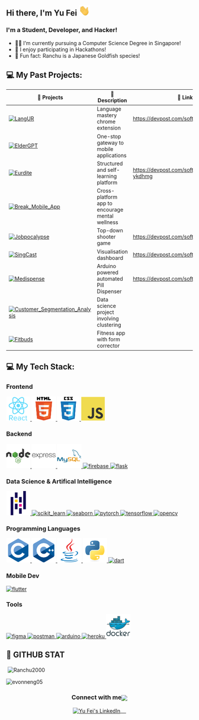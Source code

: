 ## Hi there, I'm Yu Fei <img src="https://raw.githubusercontent.com/ABSphreak/ABSphreak/master/gifs/Hi.gif" width="30px">

### I'm a Student, Developer, and Hacker!
- 👨‍💻 I’m currently pursuing a Computer Science Degree in Singapore!
- 🌱 I enjoy participating in Hackathons!
- 🐠 Fun fact: Ranchu is a Japanese Goldfish species! 

<!-- START OF PROFILE STACK, DO NOT REMOVE -->
## 💻 My Past Projects:
| 🚀 **Projects** | 📝 **Description** | 🔗 **Links**|
|-|-|-|
|[![LangUR](https://img.shields.io/static/v1?label=&message=LangUR&color=02ccfe&logo=github&logoColor=white&labelColor=3C78A9)](https://github.com/langur-treehacks)|Language mastery chrome extension|https://devpost.com/software/polyaiglot|
|[![ElderGPT](https://img.shields.io/static/v1?label=&message=ElderGPT&color=02ccfe&logo=github&logoColor=white&labelColor=3C78A9)](https://github.com/Ranchu2000/ElderGPT) | One-stop gateway to mobile applications||
|[![Eurdite](https://img.shields.io/static/v1?label=&message=ElderGPT&color=02ccfe&logo=github&logoColor=white&labelColor=3C78A9)](https://github.com/calhacks-sydm) | Structured and self-learning platform|https://devpost.com/software/erudite-ykdhmg|
|[![Break_Mobile_App](https://img.shields.io/static/v1?label=&message=Break_Mobile_App&color=02ccfe&logo=github&logoColor=white&labelColor=3C78A9)](https://github.com/GSC-2023/Flutter_App) | Cross-platform app to encourage mental wellness||
|[![Jobpocalypse](https://img.shields.io/static/v1?label=&message=Jobpocalypse&color=02ccfe&logo=github&logoColor=white&labelColor=3C78A9)](https://github.com/Ranchu2000/HacknRoll23) | Top-down shooter game|https://devpost.com/software/jobpocalypse|
|[![SingCast](https://img.shields.io/static/v1?label=&message=SingCast&color=02ccfe&logo=github&logoColor=white&labelColor=3C78A9)](https://github.com/Ranchu2000/TechFest23) | Visualisation dashboard|https://devpost.com/software/sydm|
|[![Medispense](https://img.shields.io/static/v1?label=&message=Pill_Dispenser&color=02ccfe&logo=github&logoColor=white&labelColor=3C78A9)](https://github.com/Ranchu2000/iNTUition_23) | Arduino powered automated Pill Dispenser|https://devpost.com/software/medispense|
|[![Customer_Segmentation_Analysis](https://img.shields.io/static/v1?label=&message=Customer_Segmentation_Analysis&color=02ccfe&logo=github&logoColor=white&labelColor=3C78A9)](https://github.com/evonneng05/Customer-Segmentation-Analysis) |Data science project involving clustering ||
|[![Fitbuds](https://img.shields.io/static/v1?label=&message=Fitbuds&color=02ccfe&logo=github&logoColor=white&labelColor=3C78A9)](https://github.com/aaronchualala/Fitbuds) | Fitness app with form corrector||
<!-- END OF PROFILE STACK, DO NOT REMOVE -->


## 💻 My Tech Stack:

<p align="left"> 

### Frontend
<a href="https://reactjs.org/" target="_blank" rel="noreferrer"> <img src="https://raw.githubusercontent.com/devicons/devicon/master/icons/react/react-original-wordmark.svg" alt="react" width="65" height="65"/> </a> 
<a href="https://www.w3.org/html/" target="_blank" rel="noreferrer"> <img src="https://raw.githubusercontent.com/devicons/devicon/master/icons/html5/html5-original-wordmark.svg" alt="html5" width="65" height="65"/> </a> 
<a href="https://www.w3schools.com/css/" target="_blank" rel="noreferrer"> <img src="https://raw.githubusercontent.com/devicons/devicon/master/icons/css3/css3-original-wordmark.svg" alt="css3" width="60" height="65"/> </a> 
<a href="https://developer.mozilla.org/en-US/docs/Web/JavaScript" target="_blank" rel="noreferrer"> <img src="https://raw.githubusercontent.com/devicons/devicon/master/icons/javascript/javascript-original.svg" alt="javascript" width="65" height="65"/> </a> 
  

  
### Backend
<a href="https://nodejs.org" target="_blank" rel="noreferrer"> <img src="https://raw.githubusercontent.com/devicons/devicon/master/icons/nodejs/nodejs-original-wordmark.svg" alt="nodejs" width="65" height="65"/> </a> 
<a href="https://expressjs.com" target="_blank" rel="noreferrer"> <img src="https://raw.githubusercontent.com/devicons/devicon/master/icons/express/express-original-wordmark.svg" alt="express" width="65" height="65"/> </a> 
<a href="https://www.mysql.com/" target="_blank" rel="noreferrer"> <img src="https://raw.githubusercontent.com/devicons/devicon/master/icons/mysql/mysql-original-wordmark.svg" alt="mysql" width="65" height="65"/> </a> 
<a href="https://firebase.google.com/" target="_blank" rel="noreferrer"> <img src="https://www.vectorlogo.zone/logos/firebase/firebase-icon.svg" alt="firebase" width="65" height="65"/> </a> 
<a href="https://flask.palletsprojects.com/" target="_blank" rel="noreferrer"> <img src="https://www.vectorlogo.zone/logos/pocoo_flask/pocoo_flask-icon.svg" alt="flask" width="65" height="65"/> </a>

  
### Data Science & Artifical Intelligence
<a href="https://pandas.pydata.org/" target="_blank" rel="noreferrer"> <img src="https://raw.githubusercontent.com/devicons/devicon/2ae2a900d2f041da66e950e4d48052658d850630/icons/pandas/pandas-original.svg" alt="pandas" width="65" height="65"/> </a> 
<a href="https://scikit-learn.org/" target="_blank" rel="noreferrer"> <img src="https://upload.wikimedia.org/wikipedia/commons/0/05/Scikit_learn_logo_small.svg" alt="scikit_learn" width="65" height="65"/> </a> 
<a href="https://seaborn.pydata.org/" target="_blank" rel="noreferrer"> <img src="https://seaborn.pydata.org/_images/logo-mark-lightbg.svg" alt="seaborn" width="65" height="65"/> </a>
<a href="https://pytorch.org/" target="_blank" rel="noreferrer"> <img src="https://www.vectorlogo.zone/logos/pytorch/pytorch-icon.svg" alt="pytorch" width="65" height="65"/> </a> 
<a href="https://www.tensorflow.org" target="_blank" rel="noreferrer"> <img src="https://www.vectorlogo.zone/logos/tensorflow/tensorflow-icon.svg" alt="tensorflow" width="65" height="65"/> </a>
<a href="https://opencv.org/" target="_blank" rel="noreferrer"> <img src="https://www.vectorlogo.zone/logos/opencv/opencv-icon.svg" alt="opencv" width="65" height="65"/> </a>
  
### Programming Languages
<a href="https://www.cprogramming.com/" target="_blank" rel="noreferrer"> <img src="https://raw.githubusercontent.com/devicons/devicon/master/icons/c/c-original.svg" alt="c" width="65" height="65"/> 
</a> <a href="https://www.w3schools.com/cpp/" target="_blank" rel="noreferrer"> <img src="https://raw.githubusercontent.com/devicons/devicon/master/icons/cplusplus/cplusplus-original.svg" alt="cplusplus" width="65" height="65"/> </a>
<a href="https://www.java.com" target="_blank" rel="noreferrer"> <img src="https://raw.githubusercontent.com/devicons/devicon/master/icons/java/java-original.svg" alt="java" width="65" height="65"/> </a> 
<a href="https://www.python.org" target="_blank" rel="noreferrer"> <img src="https://raw.githubusercontent.com/devicons/devicon/master/icons/python/python-original.svg" alt="python" width="65" height="65"/> </a>
<a href="https://dart.dev" target="_blank" rel="noreferrer"> <img src="https://www.vectorlogo.zone/logos/dartlang/dartlang-icon.svg" alt="dart" width="65" height="65"/> </a> 
  
### Mobile Dev
<a href="https://flutter.dev" target="_blank" rel="noreferrer"> <img src="https://www.vectorlogo.zone/logos/flutterio/flutterio-icon.svg" alt="flutter" width="65" height="65"/> </a>

### Tools
<a href="https://www.figma.com/" target="_blank" rel="noreferrer"> <img src="https://www.vectorlogo.zone/logos/figma/figma-icon.svg" alt="figma" width="65" height="65"/> </a>
<a href="https://postman.com" target="_blank" rel="noreferrer"> <img src="https://www.vectorlogo.zone/logos/getpostman/getpostman-icon.svg" alt="postman" width="65" height="65"/> </a>
<a href="https://www.arduino.cc/" target="_blank" rel="noreferrer"> <img src="https://cdn.worldvectorlogo.com/logos/arduino-1.svg" alt="arduino" width="65" height="65"/> </a>
<a href="https://heroku.com" target="_blank" rel="noreferrer"> <img src="https://www.vectorlogo.zone/logos/heroku/heroku-icon.svg" alt="heroku" width="65" height="65"/> </a> 
<a href="https://www.docker.com/" target="_blank" rel="noreferrer"> <img src="https://raw.githubusercontent.com/devicons/devicon/master/icons/docker/docker-original-wordmark.svg" alt="docker" width="65" height="65"/> </a>
</p>

 

## 📝 GITHUB STAT
<!-- <p><img align="left" src="https://github-readme-stats.vercel.app/api/top-langs?username=Ranchu2000&show_icons=true&locale=en&layout=compact" alt="Ranchu2000" /></p> -->
<p>&nbsp;<img align="center" src="https://github-readme-stats.vercel.app/api?username=Ranchu2000&show_icons=true&locale=en" alt="Ranchu2000" /></p>
<p><img align="center" src="https://github-readme-streak-stats.herokuapp.com/?user=Ranchu2000&" alt="evonneng05" /></p>

<h3 align="center">Connect with me<img align="center" src="https://github.com/rajput2107/rajput2107/blob/master/Assets/Handshake.gif" height="33px" /></h3> 
<p align="center">
 <a href="https://www.linkedin.com/in/wong-yu-fei/" target="blank">
  <img align="center" alt="Yu Fei's LinkedIn" width="70px" height="70px" src="https://www.vectorlogo.zone/logos/linkedin/linkedin-icon.svg" /> &nbsp; &nbsp;
 </a>
</p>
